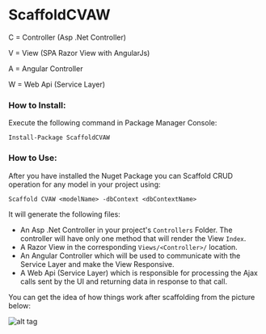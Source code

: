 # ScaffoldCVAW

C = Controller (Asp .Net Controller)

V = View (SPA Razor View with AngularJs)

A = Angular Controller

W = Web Api (Service Layer)

### How to Install:

Execute the following command in Package Manager Console:

`Install-Package ScaffoldCVAW`

### How to Use:

After you have installed the Nuget Package you can Scaffold CRUD operation for any model in your project using:

`Scaffold CVAW <modelName> -dbContext <dbContextName>`

It will generate the following files:

- An Asp .Net Controller in your project's `Controllers` Folder. The controller will have only one method that will render the View `Index`.
-  A Razor View in the corresponding `Views/<Controller>/` location.
-  An Angular Controller which will be used to communicate with the Service Layer and make the View Responsive.
-  A Web Api (Service Layer) which is responsible for processing the Ajax calls sent by the UI and returning data in response to that call.

You can get the idea of how things work after scaffolding from the picture below:

![alt tag](http://oi61.tinypic.com/10mrktd.jpg)
